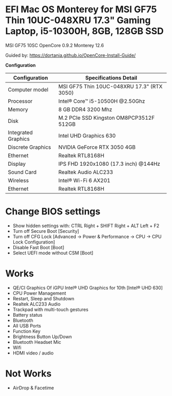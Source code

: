 # EFI Mac OS Monterey for MSI GF75 Thin 10UC-048XRU 17.3" Gaming Laptop, i5-10300H, 8GB, 128GB SSD
 
MSI GF75 10SC OpenCore 0.9.2 Monterey 12.6

Guided by: https://dortania.github.io/OpenCore-Install-Guide/

**Configuration**

|  Configuration | Specifications	Detail | 
|--------------------|--------------------|
| Computer model  | MSI GF75 Thin 10UC-048XRU 17.3" (RTX 3050)  | 
| Processor  | Intel® Core™ i5-10500H @2.50Ghz  |
| Memory  | 8 GB DDR4 3200 Mhz  |
| Disk  | M.2 PCIe SSD Kingston OM8PCP3512F 512GB  |
| Integrated Graphics  | Intel UHD Graphics 630  |
| Discrete Graphics  | NVIDIA GeForce RTX 3050 4GB  |
| Ethernet  | Realtek RTL8168H  |
| Display  | IPS FHD 1920x1080 (17.3 inch) @144Hz  |
| Sound Card  | Realtek Audio ALC233  |
| Wireless  | Intel® Wi-Fi 6 AX201  |
| Ethernet  | Realtek RTL8168H  |

# Change BIOS settings

- Show hidden settings with: CTRL Right + SHIFT Right + ALT Left + F2
- Turn off Secure Boot [Security]
- Turn off CFG Lock [Advanced -> Power & Performance -> CPU -> CPU Lock Configuration]
- Disable Fast Boot [Boot]
- Select UEFI mode without CSM [Boot]

# Works

- QE/CI Graphics Of iGPU Intel® UHD Graphics for 10th [Intel® UHD 630]
- CPU Power Management
- Restart, Sleep and Shutdown
- Realtek ALC233 Audio
- Trackpad with multi-touch gestures
- Battery status
- Bluetooth
- All USB Ports
- Function Key
- Brightness Button Up/Down
- Bluetooth Headset Mic
- Wifi
- HDMI video / audio

# Not Works
- AirDrop & Facetime
